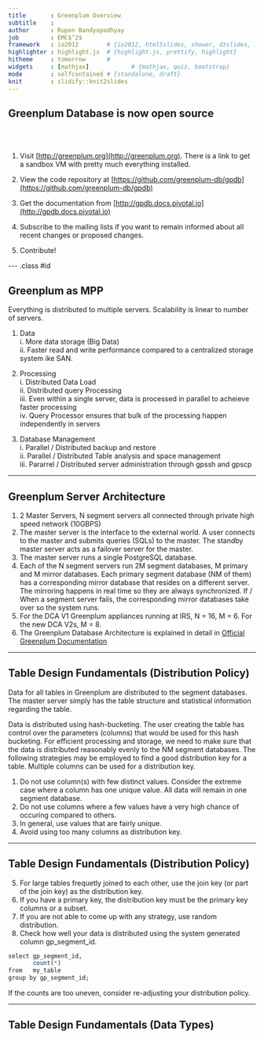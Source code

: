 ```yaml
---
title       : Greenplum Overview
subtitle    : 
author      : Rupen Bandyopadhyay
job         : EMC$^2$
framework   : io2012        # {io2012, html5slides, shower, dzslides, ...}
highlighter : highlight.js  # {highlight.js, prettify, highlight}
hitheme     : tomorrow      # 
widgets     : [mathjax]            # {mathjax, quiz, bootstrap}
mode        : selfcontained # {standalone, draft}
knit        : slidify::knit2slides
---
```


## Greenplum Database is now open source
  
<br/>
<br/>
  
1. Visit [http://greenplum.org](http://greenplum.org). There is a link to get a sandbox VM with pretty much everything installed.  

2. View the code repository at [https://github.com/greenplum-db/gpdb](https://github.com/greenplum-db/gpdb)  

3. Get the documentation from [http://gpdb.docs.pivotal.io](http://gpdb.docs.pivotal.io)  

4. Subscribe to the mailing lists if you want to remain informed about all recent changes or proposed changes.  

5. Contribute!  


--- .class #id 

## Greenplum as MPP

Everything is distributed to multiple servers. Scalability is linear to number of servers.    

  1. Data  
    i. More data storage (Big Data)  
    ii. Faster read and write performance compared to a centralized storage system ike SAN.
  
  2. Processing  
    i. Distributed Data Load   
    ii. Distributed query Processing  
    iii. Even within a single server, data is processed in parallel to acheieve faster processing  
    iv. Query Processor ensures that bulk of the processing happen independently in servers
  
  3. Database Management  
    i. Parallel / Distributed backup and restore  
    ii. Parallel / Distributed Table analysis and space management  
    iii. Pararrel / Distributed server administration through gpssh and gpscp  

--- 

## Greenplum Server Architecture

1. 2 Master Servers, N segment servers all connected through private high speed network (10GBPS)  
2. The master server is the interface to the external world. A user connects to the master and submits queries (SQLs) to the master. The standby master server acts as a failover server for the master.  
3. The master server runs a single PostgreSQL database.
4. Each of the N segment servers run 2M segment databases, M primary and M mirror databases. Each primary segment database (NM of them) has a corresponding mirror database that resides on a different server. The mirroring happens in real time so they are always synchronized. If / When a segment server fails, the corresponding mirror databases take over so the system runs.  
5. For the DCA V1 Greenplum appliances running at IRS, N = 16, M = 6. For the new DCA V2s, M = 8.  
6. The Greenplum Database Architecture is explained in detail in [Official Greenplum Documentation](http://gpdb.docs.pivotal.io/4360/admin_guide/intro/arch_overview.html)  

--- 

## Table Design Fundamentals (Distribution Policy)

Data for all tables in Greenplum are distributed to the segment databases. The master server simply has the table structure and statistical information regarding the table.  

Data is distributed using hash-bucketing. The user creating the table has control over the parameters (columns) that would be used for this hash bucketing. For efficient processing and storage, we need to make sure that the data is distributed reasonably evenly to the NM segment databases. The following strategies may be employed to find a good distribution key for a table. Multiple columns can be used for a distribution key.

1. Do not use column(s) with few distinct values. Consider the extreme case where a column has one unique value. All data will remain in one segment database.  
2. Do not use columns where a few values have a very high chance of occuring compared to others.  
3. In general, use values that are fairly unique.  
4. Avoid using too many columns as distribution key.  

---

## Table Design Fundamentals (Distribution Policy)

5. For large tables frequetly joined to each other, use the join key (or part of the join key) as the distribution key.  
6. If you have a primary key, the distribution key must be the primary key columns or a subset.
7. If you are not able to come up with any strategy, use random distribution.  
8. Check how well your data is distributed using the system generated column gp_segment_id.  


```r
select gp_segment_id,  
       count(*)  
from   my_table  
group by gp_segment_id;  
```

If the counts are too uneven, consider re-adjusting your distribution policy.

---

## Table Design Fundamentals (Data Types)
